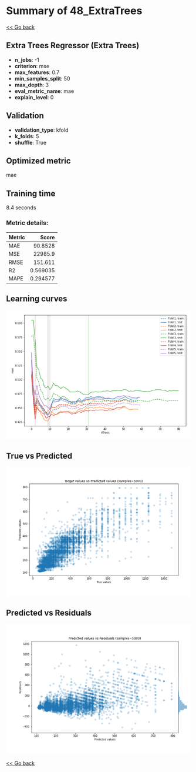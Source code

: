 # Summary of 48_ExtraTrees

[<< Go back](../README.md)


## Extra Trees Regressor (Extra Trees)
- **n_jobs**: -1
- **criterion**: mse
- **max_features**: 0.7
- **min_samples_split**: 50
- **max_depth**: 3
- **eval_metric_name**: mae
- **explain_level**: 0

## Validation
 - **validation_type**: kfold
 - **k_folds**: 5
 - **shuffle**: True

## Optimized metric
mae

## Training time

8.4 seconds

### Metric details:
| Metric   |        Score |
|:---------|-------------:|
| MAE      |    90.8528   |
| MSE      | 22985.9      |
| RMSE     |   151.611    |
| R2       |     0.569035 |
| MAPE     |     0.294577 |



## Learning curves
![Learning curves](learning_curves.png)
## True vs Predicted

![True vs Predicted](true_vs_predicted.png)


## Predicted vs Residuals

![Predicted vs Residuals](predicted_vs_residuals.png)



[<< Go back](../README.md)
